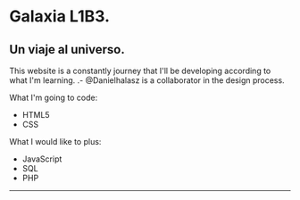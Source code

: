 # Galaxia L1B3.
## Un viaje al universo.

This website is a constantly journey that I'll be developing according to what I'm learning.
.- @Danielhalasz is a collaborator in the design process.

What I'm going to code:
* HTML5
* CSS
 
What I would like to plus:
* JavaScript
* SQL
* PHP
---
